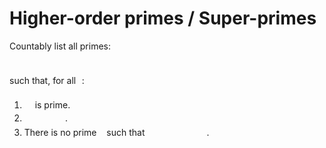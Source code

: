 # Higher-order primes / Super-primes

Countably list all primes:

<p align="center"><img src="/tex/30c022d9bb6a8a8000a8d320215eb819.svg?invert_in_darkmode&sanitize=true" align=middle width=133.93253939999997pt height=10.2739725pt/></p>

such that, for all <img src="/tex/77a3b857d53fb44e33b53e4c8b68351a.svg?invert_in_darkmode&sanitize=true" align=middle width=5.663225699999989pt height=21.68300969999999pt/>:

1. <img src="/tex/0d19b0a4827a28ecffa01dfedf5f5f2c.svg?invert_in_darkmode&sanitize=true" align=middle width=12.92146679999999pt height=14.15524440000002pt/> is prime.
2. <img src="/tex/0a003b21199dc790cc50a2f2b1a274c9.svg?invert_in_darkmode&sanitize=true" align=middle width=65.22638099999999pt height=17.723762100000005pt/>.
3. There is no prime <img src="/tex/d5c18a8ca1894fd3a7d25f242cbe8890.svg?invert_in_darkmode&sanitize=true" align=middle width=7.928106449999989pt height=14.15524440000002pt/> such that <img src="/tex/d04b42b415850d560d342f8707827fb2.svg?invert_in_darkmode&sanitize=true" align=middle width=95.07209909999999pt height=17.723762100000005pt/>.